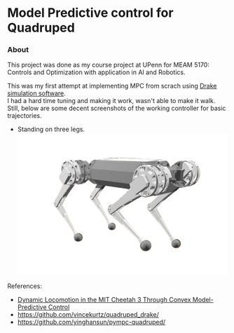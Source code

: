 # Model Predictive control for Quadruped

### About
This project was done as my course project at UPenn for MEAM 5170: Controls and Optimization with application in AI and Robotics.

This was my first attempt at implementing MPC from scrach using [Drake simulation software](https://drake.mit.edu/).  
I had a hard time tuning and making it work, wasn't able to make it walk. Still, below are some decent screenshots of the working controller for basic trajectories.

- Standing on three legs.
![triped](images/triped-rf.png)


References:
- [Dynamic Locomotion in the MIT Cheetah 3 Through Convex Model-Predictive Control](https://dspace.mit.edu/bitstream/handle/1721.1/138000/convex_mpc_2fix.pdf)
- https://github.com/vincekurtz/quadruped_drake/
- https://github.com/yinghansun/pympc-quadruped/